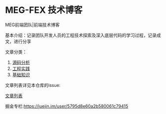 # MEG-FEX 技术博客
MEG前端团队|前端技术博客

基本介绍：记录团队开发人员的工程技术探索及深入底层代码的学习过程，记录成文，进行分享

文章分类：
1. [源码分析](https://github.com/MEG-FEX/blog/labels/%E6%BA%90%E7%A0%81%E5%88%86%E6%9E%90)
2. [工程实践](https://github.com/MEG-FEX/blog/labels/%E5%B7%A5%E7%A8%8B%E5%AE%9E%E8%B7%B5)
3. [基础知识](https://github.com/MEG-FEX/blog/labels/%E5%9F%BA%E7%A1%80%E7%9F%A5%E8%AF%86)

文章列表详见本仓库的issue:

[文章列表](https://github.com/MEG-FEX/blog/issues)

掘金专栏:https://juejin.im/user/5795d8e60a2b580061c79415
